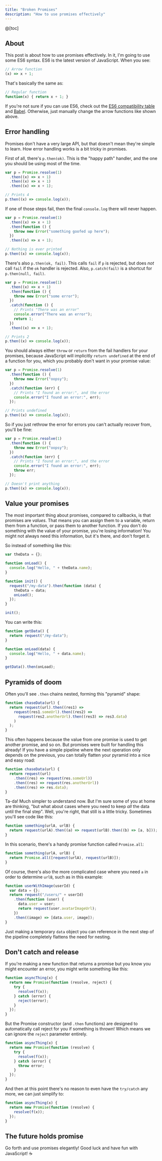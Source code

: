 ```yaml
---
title: "Broken Promises"
description: "How to use promises effectively"
---
```


@[toc]

## About

This post is about how to use promises effectively. In it, I'm going to use some ES6 syntax. ES6 is the latest version of JavaScript. When you see:

```js
// Arrow function
(x) => x + 1;
```

That's basically the same as:

```js
// Regular function
function(x) { return x + 1; }
```

If you're not sure if you can use ES6, check out the [ES6 compatibility table][1] and [Babel][2]. Otherwise, just manually change the arrow functions like shown above.

## Error handling

Promises don't have a very large API, but that doesn't mean they're simple to learn. How error handling works is a bit tricky in promises.

First of all, there's `p.then(ok)`. This is the "happy path" handler, and the one you should be using most of the time.

```js
var p = Promise.resolve(1)
  .then((x) => x + 1)
  .then((x) => x + 1)
  .then((x) => x + 1);

// Prints 4
p.then((x) => console.log(x));
```

If one of those steps fail, then the final `console.log` there will never happen.

```js
var p = Promise.resolve(1)
  .then((x) => x + 1)
  .then(function () {
    throw new Error("something goofed up here");
  })
  .then((x) => x + 1);

// Nothing is ever printed
p.then((x) => console.log(x));
```

There's also `p.then(ok, fail)`. This calls `fail` if `p` is rejected, but does _not_ call `fail` if the `ok` handler is rejected. Also, `p.catch(fail)` is a shortcut for `p.then(null, fail)`.

```js
var p = Promise.resolve(1)
  .then((x) => x + 1)
  .then(function () {
    throw new Error("some error");
  })
  .catch(function () {
    // Prints "There was an error"
    console.error("There was an error");
    return 1;
  })
  .then((x) => x + 1);

// Prints 2
p.then((x) => console.log(x));
```

You should always either `throw` or `return` from the fail handlers for your promises, because JavaScript will implicitly `return undefined` at the end of a function for you, which you probably don't want in your promise value:

```js
var p = Promise.resolve(1)
  .then(function () {
    throw new Error("oopsy");
  })
  .catch(function (err) {
    // Prints "I found an error:", and the error
    console.error("I found an error:", err);
  });

// Prints undefined
p.then((x) => console.log(x));
```

So if you just rethrow the error for errors you can't actually recover from, you'll be fine:

```js
var p = Promise.resolve(1)
  .then(function () {
    throw new Error("oopsy");
  })
  .catch(function (err) {
    // Prints "I found an error:", and the error
    console.error("I found an error:", err);
    throw err;
  });

// Doesn't print anything
p.then((x) => console.log(x));
```

## Value your promises

The most important thing about promises, compared to callbacks, is that promises are _values_. That means you can assign them to a variable, return them from a function, or pass them to another function. If you don't do something with the value of your promise, you're losing information! You might not always need this information, but it's there, and don't forget it.

So instead of something like this:

```js
var theData = {};

function onLoad() {
  console.log("Hello, " + theData.name);
}

function init() {
  request("/my-data").then(function (data) {
    theData = data;
    onLoad();
  });
}

init();
```

You can write this:

```js
function getData() {
  return request("/my-data");
}

function onLoad(data) {
  console.log("Hello, " + data.name);
}

getData().then(onLoad);
```

## Pyramids of doom

Often you'll see `.then` chains nested, forming this "pyramid" shape:

```js
function chaseData(url) {
  return request(url).then((res1) =>
    request(res1.someUrl).then((res2) =>
      request(res2.anotherUrl).then((res3) => res3.data)
    )
  );
}
```

This often happens because the value from one promise is used to get another promise, and so on. But promises were built for handling this already! If you have a simple pipeline where the next operation only depends on the previous, you can totally flatten your pyramid into a nice and easy road:

```js
function chaseData(url) {
  return request(url)
    .then((res) => request(res.someUrl))
    .then((res) => request(res.anotherUrl))
    .then((res) => res.data);
}
```

Ta-da! Much simpler to understand now. But I'm sure some of you at home are thinking, "but what about cases where you need to keep _all_ the data until the final step". Well, you're right, that still is a little tricky. Sometimes you'll see code like this:

```js
function something(urlA, urlB) {
  return request(urlA).then((a) => request(urlB).then((b) => [a, b]));
}
```

In this scenario, there's a handy promise function called `Promise.all`:

```js
function something(urlA, urlB) {
  return Promise.all([request(urlA), request(urlB)]);
}
```

Of course, there's also the more complicated case where you need `a` in order to determine `urlB`, such as in this example:

```js
function userWithImage(userId) {
  var data = {};
  return request("/users/" + userId)
    .then(function (user) {
      data.user = user;
      return request(user.avatarImageUrl);
    })
    .then((image) => [data.user, image]);
}
```

Just making a temporary `data` object you can reference in the next step of the pipeline completely flattens the need for nesting.

## Don't catch and release

If you're making a new function that returns a promise but you know you might encounter an error, you might write something like this:

```js
function asyncThing(x) {
  return new Promise(function (resolve, reject) {
    try {
      resolve(f(x));
    } catch (error) {
      reject(error);
    }
  });
}
```

But the Promise constructor (and `.then` functions) are designed to automatically call reject for you if something is thrown! Which means we can ignore the `reject` parameter entirely.

```js
function asyncThing(x) {
  return new Promise(function (resolve) {
    try {
      resolve(f(x));
    } catch (error) {
      throw error;
    }
  });
}
```

And then at this point there's no reason to even have the `try/catch` any more, we can just simplify to:

```js
function asyncThing(x) {
  return new Promise(function (resolve) {
    resolve(f(x));
  });
}
```

## The future holds promise

Go forth and use promises elegantly! Good luck and have fun with JavaScript! ☕️

[1]: https://kangax.github.io/compat-table/es6/
[2]: https://babeljs.io/
